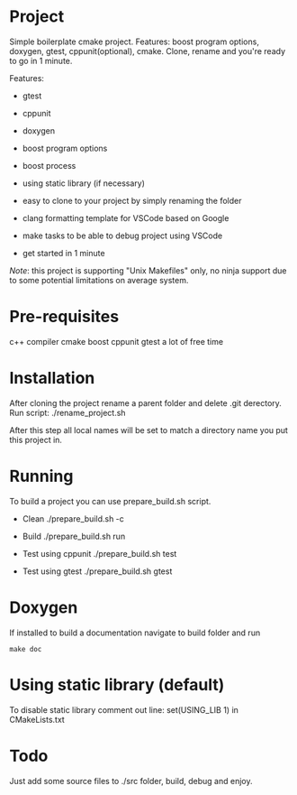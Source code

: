 
# Project

Simple boilerplate cmake project. Features: boost program options, doxygen, gtest, cppunit(optional), cmake. Clone, rename and you're ready to go in 1 minute.

Features:
- gtest
- cppunit
- doxygen
- boost program options
- boost process
- using static library (if necessary)
- easy to clone to your project by simply renaming the folder
- clang formatting template for VSCode based on Google
- make tasks to be able to debug project using VSCode

- get started in 1 minute

*Note*: this project is supporting "Unix Makefiles" only, no ninja support due to some
potential limitations on average system.

# Pre-requisites

c++ compiler
cmake
boost
cppunit
gtest
a lot of free time

# Installation

After cloning the project rename a parent folder and delete .git derectory.
Run script:
./rename_project.sh

After this step all local names will be set to match a directory name you put this
project in.

# Running

To build a project you can use prepare_build.sh script.

- Clean
./prepare_build.sh -c

- Build
./prepare_build.sh run

- Test using cppunit
./prepare_build.sh test

- Test using gtest
./prepare_build.sh gtest

# Doxygen
If installed to build a documentation navigate to build folder and run
```
make doc
```

# Using static library (default)

To disable static library comment out line:
set(USING_LIB 1) 
in CMakeLists.txt

# Todo

Just add some source files to ./src folder, build, debug and enjoy.

